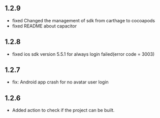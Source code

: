 ## 1.2.9

* fixed Changed the management of sdk from carthage to cocoapods
* fixed README about capacitor  

## 1.2.8

* fixed ios sdk version 5.5.1 for always login failed(error code = 3003)

## 1.2.7

* fix: Android app crash for no avatar user login

## 1.2.6

* Added action to check if the project can be built.
